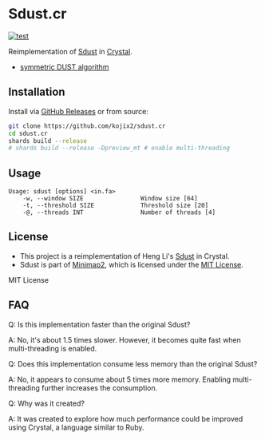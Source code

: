 # Sdust.cr

[![test](https://github.com/kojix2/sdust.cr/actions/workflows/test.yml/badge.svg)](https://github.com/kojix2/sdust.cr/actions/workflows/test.yml)

Reimplementation of [Sdust](https://github.com/lh3/sdust) in [Crystal](https://crystal-lang.org/).

- [symmetric DUST algorithm](https://pubmed.ncbi.nlm.nih.gov/16796549/)

## Installation

Install via [GitHub Releases](https://github.com/kojix2/sdust.cr/releases) or from source:

```sh
git clone https://github.com/kojix2/sdust.cr
cd sdust.cr
shards build --release
# shards build --release -Dpreview_mt # enable multi-threading
```

## Usage

```
Usage: sdust [options] <in.fa>
    -w, --window SIZE                Window size [64]
    -t, --threshold SIZE             Threshold size [20]
    -@, --threads INT                Number of threads [4]
```

## License

- This project is a reimplementation of Heng Li's [Sdust](https://github.com/lh3/sdust) in Crystal.
- Sdust is part of [Minimap2](https://github.com/lh3/minimap2), which is licensed under the [MIT License](https://github.com/lh3/minimap2/blob/master/LICENSE.txt).

MIT License

## FAQ

Q: Is this implementation faster than the original Sdust?

A: No, it's about 1.5 times slower. However, it becomes quite fast when multi-threading is enabled.

Q: Does this implementation consume less memory than the original Sdust?

A: No, it appears to consume about 5 times more memory. Enabling multi-threading further increases the consumption.

Q: Why was it created?

A: It was created to explore how much performance could be improved using Crystal, a language similar to Ruby.
